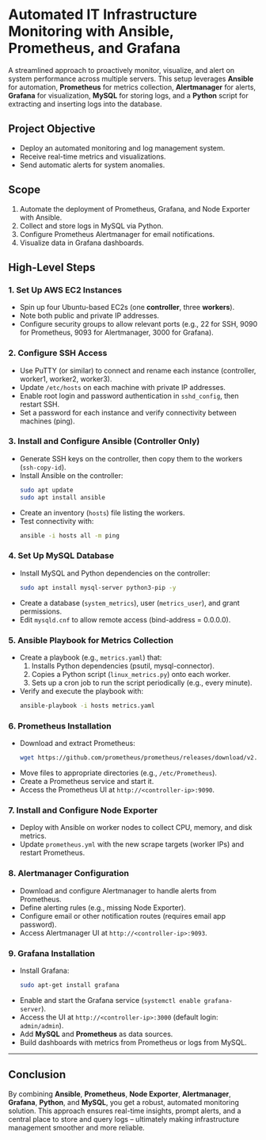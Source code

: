 # Automated IT Infrastructure Monitoring with Ansible, Prometheus, and Grafana

A streamlined approach to proactively monitor, visualize, and alert on system performance across multiple servers. This setup leverages **Ansible** for automation, **Prometheus** for metrics collection, **Alertmanager** for alerts, **Grafana** for visualization, **MySQL** for storing logs, and a **Python** script for extracting and inserting logs into the database.

## Project Objective
- Deploy an automated monitoring and log management system.
- Receive real-time metrics and visualizations.
- Send automatic alerts for system anomalies.

## Scope
1. Automate the deployment of Prometheus, Grafana, and Node Exporter with Ansible.
2. Collect and store logs in MySQL via Python.
3. Configure Prometheus Alertmanager for email notifications.
4. Visualize data in Grafana dashboards.

## High-Level Steps

### 1. Set Up AWS EC2 Instances
- Spin up four Ubuntu-based EC2s (one **controller**, three **workers**).
- Note both public and private IP addresses.
- Configure security groups to allow relevant ports (e.g., 22 for SSH, 9090 for Prometheus, 9093 for Alertmanager, 3000 for Grafana).

### 2. Configure SSH Access
- Use PuTTY (or similar) to connect and rename each instance (controller, worker1, worker2, worker3).
- Update `/etc/hosts` on each machine with private IP addresses.
- Enable root login and password authentication in `sshd_config`, then restart SSH.
- Set a password for each instance and verify connectivity between machines (ping).

### 3. Install and Configure Ansible (Controller Only)
- Generate SSH keys on the controller, then copy them to the workers (`ssh-copy-id`).
- Install Ansible on the controller:
  ```bash
  sudo apt update
  sudo apt install ansible
  ```
- Create an inventory (`hosts`) file listing the workers.
- Test connectivity with:
  ```bash
  ansible -i hosts all -m ping
  ```

### 4. Set Up MySQL Database
- Install MySQL and Python dependencies on the controller:
  ```bash
  sudo apt install mysql-server python3-pip -y
  ```
- Create a database (`system_metrics`), user (`metrics_user`), and grant permissions.
- Edit `mysqld.cnf` to allow remote access (bind-address = 0.0.0.0).

### 5. Ansible Playbook for Metrics Collection
- Create a playbook (e.g., `metrics.yaml`) that:
  1. Installs Python dependencies (psutil, mysql-connector).
  2. Copies a Python script (`linux_metrics.py`) onto each worker.
  3. Sets up a cron job to run the script periodically (e.g., every minute).
- Verify and execute the playbook with:
  ```bash
  ansible-playbook -i hosts metrics.yaml
  ```

### 6. Prometheus Installation
- Download and extract Prometheus:
  ```bash
  wget https://github.com/prometheus/prometheus/releases/download/v2.53.3/prometheus-2.53.3.linux-amd64.tar.gz
  ```
- Move files to appropriate directories (e.g., `/etc/Prometheus`).
- Create a Prometheus service and start it.
- Access the Prometheus UI at `http://<controller-ip>:9090`.

### 7. Install and Configure Node Exporter
- Deploy with Ansible on worker nodes to collect CPU, memory, and disk metrics.
- Update `prometheus.yml` with the new scrape targets (worker IPs) and restart Prometheus.

### 8. Alertmanager Configuration
- Download and configure Alertmanager to handle alerts from Prometheus.
- Define alerting rules (e.g., missing Node Exporter).
- Configure email or other notification routes (requires email app password).
- Access Alertmanager UI at `http://<controller-ip>:9093`.

### 9. Grafana Installation
- Install Grafana:
  ```bash
  sudo apt-get install grafana
  ```
- Enable and start the Grafana service (`systemctl enable grafana-server`).
- Access the UI at `http://<controller-ip>:3000` (default login: `admin/admin`).
- Add **MySQL** and **Prometheus** as data sources.
- Build dashboards with metrics from Prometheus or logs from MySQL.

---

## Conclusion
By combining **Ansible**, **Prometheus**, **Node Exporter**, **Alertmanager**, **Grafana**, **Python**, and **MySQL**, you get a robust, automated monitoring solution. This approach ensures real-time insights, prompt alerts, and a central place to store and query logs – ultimately making infrastructure management smoother and more reliable.
